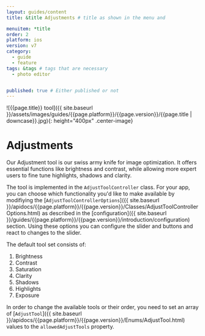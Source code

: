 ```yaml
---
layout: guides/content
title: &title Adjustments # title as shown in the menu and 

menuitem: *title
order: 2
platform: ios
version: v7
category: 
  - guide
  - feature
tags: &tags # tags that are necessary
  - photo editor 


published: true # Either published or not 
---
```


![{{page.title}} tool]({{ site.baseurl }}/assets/images/guides/{{page.platform}}/{{page.version}}/{{page.title | downcase}}.jpg){: height="400px" .center-image}

# Adjustments 

Our Adjustment tool is our swiss army knife for image optimization. It offers essential functions like brightness and contrast, while allowing more expert users to fine tune highlights, shadows and clarity.

The tool is implemented in the `AdjustToolController` class. For your app, you can choose which functionality you'd like to make available by modifiying the [`AdjustToolControllerOptions`]({{ site.baseurl }}/apidocs/{{page.platform}}/{{page.version}}/Classes/AdjustToolControllerOptions.html) as described in the [configuration]({{ site.baseurl }}/guides/{{page.platform}}/{{page.version}}/introduction/configuration) section. Using these options you can configure the slider and buttons and react to changes to the slider.

The default tool set consists of:

1. Brightness
2. Contrast
3. Saturation
4. Clarity
5. Shadows
6. Highlights
7. Exposure

In order to change the available tools or their order, you need to set an array of [`AdjustTool`]({{ site.baseurl }}/apidocs/{{page.platform}}/{{page.version}}/Enums/AdjustTool.html) values to the `allowedAdjustTools` property.
